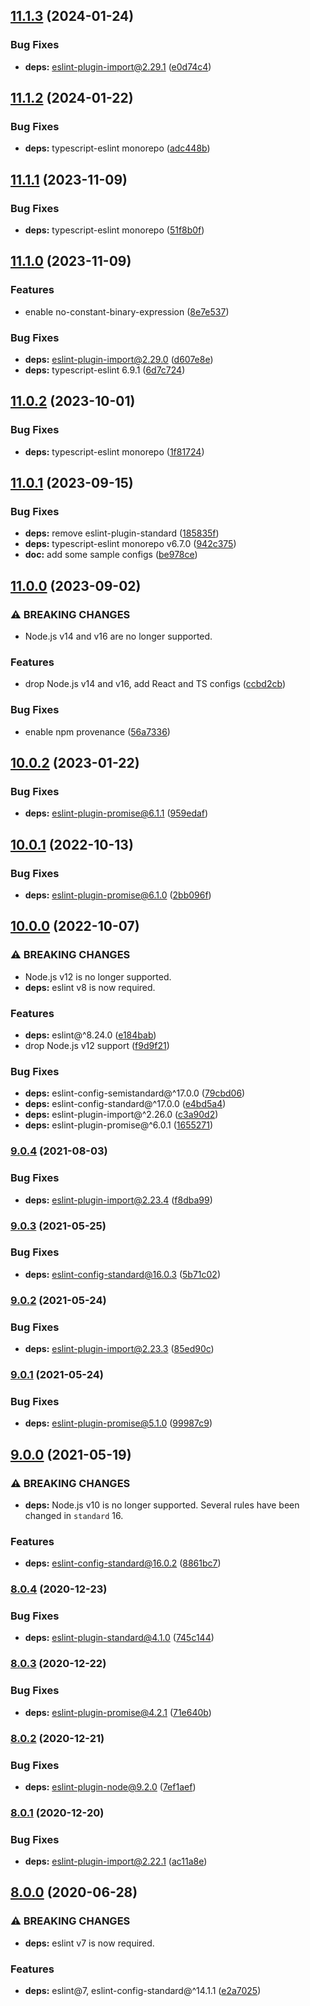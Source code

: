 ## [11.1.3](https://github.com/kenany/eslint-config/compare/11.1.2...11.1.3) (2024-01-24)


### Bug Fixes

* **deps:** eslint-plugin-import@2.29.1 ([e0d74c4](https://github.com/kenany/eslint-config/commit/e0d74c4284b728b4ae7f75245f9187d47f4e0856))

## [11.1.2](https://github.com/kenany/eslint-config/compare/11.1.1...11.1.2) (2024-01-22)


### Bug Fixes

* **deps:** typescript-eslint monorepo ([adc448b](https://github.com/kenany/eslint-config/commit/adc448bbea969ae81d96b93f9b8e92b9cbc00252))

## [11.1.1](https://github.com/kenany/eslint-config/compare/11.1.0...11.1.1) (2023-11-09)


### Bug Fixes

* **deps:** typescript-eslint monorepo ([51f8b0f](https://github.com/kenany/eslint-config/commit/51f8b0f906b553ed2289b9c4ec0ee106d3df3c8a))

## [11.1.0](https://github.com/kenany/eslint-config/compare/11.0.2...11.1.0) (2023-11-09)


### Features

* enable no-constant-binary-expression ([8e7e537](https://github.com/kenany/eslint-config/commit/8e7e537212f2830823b08e32979d906281207ce1))


### Bug Fixes

* **deps:** eslint-plugin-import@2.29.0 ([d607e8e](https://github.com/kenany/eslint-config/commit/d607e8e2e022770fd14fc6d5b84261917d06b4e6))
* **deps:** typescript-eslint 6.9.1 ([6d7c724](https://github.com/kenany/eslint-config/commit/6d7c724cc0ec9baef01216655398826bc4e7345d))

## [11.0.2](https://github.com/kenany/eslint-config/compare/11.0.1...11.0.2) (2023-10-01)


### Bug Fixes

* **deps:** typescript-eslint monorepo ([1f81724](https://github.com/kenany/eslint-config/commit/1f817244fbd69ef6ef8729ce4def2161649911c6))

## [11.0.1](https://github.com/kenany/eslint-config/compare/11.0.0...11.0.1) (2023-09-15)


### Bug Fixes

* **deps:** remove eslint-plugin-standard ([185835f](https://github.com/kenany/eslint-config/commit/185835f769b63b5d31a0fa4c42672f06ce6b7585))
* **deps:** typescript-eslint monorepo v6.7.0 ([942c375](https://github.com/kenany/eslint-config/commit/942c3757557109674267fc769808625fa678d381))
* **doc:** add some sample configs ([be978ce](https://github.com/kenany/eslint-config/commit/be978cee86f0b3c1324a253a91f990370f4bb920))

## [11.0.0](https://github.com/kenany/eslint-config/compare/10.0.2...11.0.0) (2023-09-02)


### ⚠ BREAKING CHANGES

* Node.js v14 and v16 are no longer supported.

### Features

* drop Node.js v14 and v16, add React and TS configs ([ccbd2cb](https://github.com/kenany/eslint-config/commit/ccbd2cb89419007e6cce39d84e168d683ce1a081))


### Bug Fixes

* enable npm provenance ([56a7336](https://github.com/kenany/eslint-config/commit/56a7336245d85b467e5cb72e0b279fd4dd2f13af))

## [10.0.2](https://github.com/KenanY/eslint-config/compare/10.0.1...10.0.2) (2023-01-22)


### Bug Fixes

* **deps:** eslint-plugin-promise@6.1.1 ([959edaf](https://github.com/KenanY/eslint-config/commit/959edaf489ffcc7192c793172f0758342f0a386b))

## [10.0.1](https://github.com/KenanY/eslint-config/compare/10.0.0...10.0.1) (2022-10-13)


### Bug Fixes

* **deps:** eslint-plugin-promise@6.1.0 ([2bb096f](https://github.com/KenanY/eslint-config/commit/2bb096ffd55d636a605b389c87c6b6a6b462dbd3))

## [10.0.0](https://github.com/KenanY/eslint-config/compare/9.0.4...10.0.0) (2022-10-07)


### ⚠ BREAKING CHANGES

* Node.js v12 is no longer supported.
* **deps:** eslint v8 is now required.

### Features

* **deps:** eslint@^8.24.0 ([e184bab](https://github.com/KenanY/eslint-config/commit/e184bab72f2cb7349db4db07aba08a9365bd7342))
* drop Node.js v12 support ([f9d9f21](https://github.com/KenanY/eslint-config/commit/f9d9f21168fd4b9a4a1fa8506f491bbb04d4e98a))


### Bug Fixes

* **deps:** eslint-config-semistandard@^17.0.0 ([79cbd06](https://github.com/KenanY/eslint-config/commit/79cbd062f9008284267c9851f7897d8c1bf4282a))
* **deps:** eslint-config-standard@^17.0.0 ([e4bd5a4](https://github.com/KenanY/eslint-config/commit/e4bd5a4f5efb18b1c207c873d52831447a5f5c6c))
* **deps:** eslint-plugin-import@^2.26.0 ([c3a90d2](https://github.com/KenanY/eslint-config/commit/c3a90d218b7c3f11fd821d81fe7b24e979abf828))
* **deps:** eslint-plugin-promise@^6.0.1 ([1655271](https://github.com/KenanY/eslint-config/commit/16552711a6fe6d6aa8f02b87f12e659cd7ecf17d))

### [9.0.4](https://github.com/KenanY/eslint-config/compare/9.0.3...9.0.4) (2021-08-03)


### Bug Fixes

* **deps:** eslint-plugin-import@2.23.4 ([f8dba99](https://github.com/KenanY/eslint-config/commit/f8dba991637ea25e337f70f46d1b9fc9808c9a40))

### [9.0.3](https://github.com/KenanY/eslint-config/compare/9.0.2...9.0.3) (2021-05-25)


### Bug Fixes

* **deps:** eslint-config-standard@16.0.3 ([5b71c02](https://github.com/KenanY/eslint-config/commit/5b71c026f3e6a49377c0d946ea8701686dc924b9))

### [9.0.2](https://github.com/KenanY/eslint-config/compare/9.0.1...9.0.2) (2021-05-24)


### Bug Fixes

* **deps:** eslint-plugin-import@2.23.3 ([85ed90c](https://github.com/KenanY/eslint-config/commit/85ed90cced9bb441cd40281d316267d6f09dc6a7))

### [9.0.1](https://github.com/KenanY/eslint-config/compare/9.0.0...9.0.1) (2021-05-24)


### Bug Fixes

* **deps:** eslint-plugin-promise@5.1.0 ([99987c9](https://github.com/KenanY/eslint-config/commit/99987c978478e8cf6a65d30537138aa42099ac24))

## [9.0.0](https://github.com/KenanY/eslint-config/compare/8.0.4...9.0.0) (2021-05-19)


### ⚠ BREAKING CHANGES

* **deps:** Node.js v10 is no longer supported. Several rules have
been changed in `standard` 16.

### Features

* **deps:** eslint-config-standard@16.0.2 ([8861bc7](https://github.com/KenanY/eslint-config/commit/8861bc7eb8abe0ed0c8d469414135e989915c981))

### [8.0.4](https://github.com/KenanY/eslint-config/compare/8.0.3...8.0.4) (2020-12-23)


### Bug Fixes

* **deps:** eslint-plugin-standard@4.1.0 ([745c144](https://github.com/KenanY/eslint-config/commit/745c14440062ff2b13b7d0831100e5f6b878ef4a))

### [8.0.3](https://github.com/KenanY/eslint-config/compare/8.0.2...8.0.3) (2020-12-22)


### Bug Fixes

* **deps:** eslint-plugin-promise@4.2.1 ([71e640b](https://github.com/KenanY/eslint-config/commit/71e640b0dc64362ebc18e5ee5df0724e1cfab279))

### [8.0.2](https://github.com/KenanY/eslint-config/compare/8.0.1...8.0.2) (2020-12-21)


### Bug Fixes

* **deps:** eslint-plugin-node@9.2.0 ([7ef1aef](https://github.com/KenanY/eslint-config/commit/7ef1aef472d69d7ae1c588276ada29e3628abcc4))

### [8.0.1](https://github.com/KenanY/eslint-config/compare/8.0.0...8.0.1) (2020-12-20)


### Bug Fixes

* **deps:** eslint-plugin-import@2.22.1 ([ac11a8e](https://github.com/KenanY/eslint-config/commit/ac11a8e4870cce3ee7fee40a3e69dd0124676970))

## [8.0.0](https://github.com/KenanY/eslint-config/compare/7.0.0...8.0.0) (2020-06-28)


### ⚠ BREAKING CHANGES

* **deps:** eslint v7 is now required.

### Features

* **deps:** eslint@7, eslint-config-standard@^14.1.1 ([e2a7025](https://github.com/KenanY/eslint-config/commit/e2a7025c796e3a895df6e370dd574f79d2266fe5))
